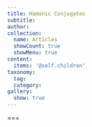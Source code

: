 ```yaml
---
title: Hamonic Conjugates
subtitle:
author:
collection:
  name: Articles
  showCount: true
  showMenu: true
content:
  items: '@self.children'
taxonomy:
  tag:
  category:
gallery:
  show: true
---
```




===
